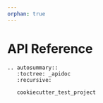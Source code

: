 ```yaml
---
orphan: true
---
```

# API Reference
```{eval-rst}
.. autosummary:: 
   :toctree: _apidoc
   :recursive:
   
   cookiecutter_test_project
```
